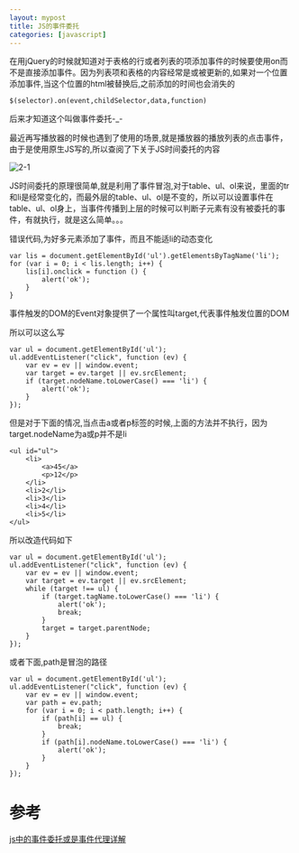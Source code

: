 ```yaml
---
layout: mypost
title: JS的事件委托
categories: [javascript]
---
```


在用jQuery的时候就知道对于表格的行或者列表的项添加事件的时候要使用on而不是直接添加事件。因为列表项和表格的内容经常是或被更新的,如果对一个位置添加事件,当这个位置的html被替换后,之前添加的时间也会消失的

```
$(selector).on(event,childSelector,data,function)
```

后来才知道这个叫做事件委托-_-

最近再写播放器的时候也遇到了使用的场景,就是播放器的播放列表的点击事件，由于是使用原生JS写的,所以查阅了下关于JS时间委托的内容

![2-1](2-1.png)

JS时间委托的原理很简单,就是利用了事件冒泡,对于table、ul、ol来说，里面的tr和li是经常变化的，而最外层的table、ul、ol是不变的，所以可以设置事件在table、ul、ol身上，当事件传播到上层的时候可以判断子元素有没有被委托的事件，有就执行，就是这么简单。。。


错误代码,为好多元素添加了事件，而且不能适li的动态变化
```
var lis = document.getElementById('ul').getElementsByTagName('li');
for (var i = 0; i < lis.length; i++) {
    lis[i].onclick = function () {
        alert('ok');
    }
}
```

事件触发的DOM的Event对象提供了一个属性叫target,代表事件触发位置的DOM


所以可以这么写
```
var ul = document.getElementById('ul');
ul.addEventListener("click", function (ev) {
    var ev = ev || window.event;
    var target = ev.target || ev.srcElement;
    if (target.nodeName.toLowerCase() === 'li') {
        alert('ok');
    }
});
```

但是对于下面的情况,当点击a或者p标签的时候,上面的方法并不执行，因为target.nodeName为a或p并不是li

```
<ul id="ul">
    <li>
        <a>45</a>
        <p>12</p>
    </li>
    <li>2</li>
    <li>3</li>
    <li>4</li>
    <li>5</li>
</ul>
```

所以改造代码如下

```
var ul = document.getElementById('ul');
ul.addEventListener("click", function (ev) {
    var ev = ev || window.event;
    var target = ev.target || ev.srcElement;
    while (target !== ul) {
        if (target.tagName.toLowerCase() === 'li') {
            alert('ok');
            break;
        }
        target = target.parentNode;
    }
});
```

或者下面,path是冒泡的路径

```
var ul = document.getElementById('ul');
ul.addEventListener("click", function (ev) {
    var ev = ev || window.event;
    var path = ev.path;
    for (var i = 0; i < path.length; i++) {
        if (path[i] == ul) {
            break;
        }
        if (path[i].nodeName.toLowerCase() === 'li') {
            alert('ok');
        }
    }
});
```

# 参考

[js中的事件委托或是事件代理详解](https://www.cnblogs.com/liugang-vip/p/5616484.html)